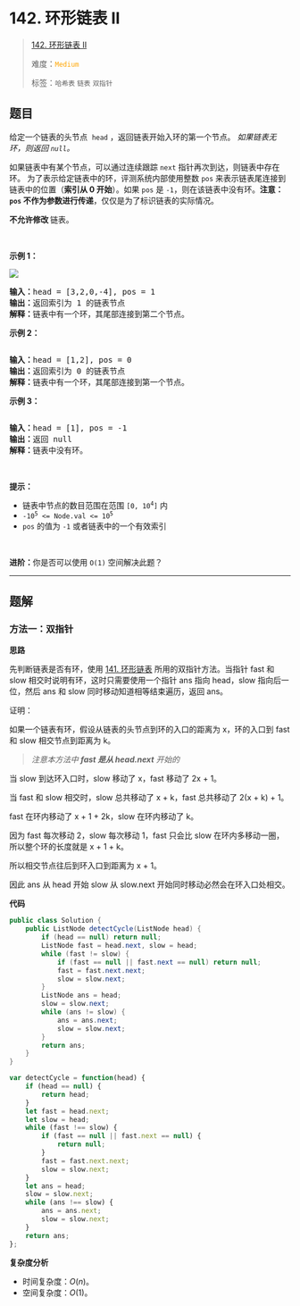 # 142. 环形链表 II

> [142. 环形链表 II](https://leetcode.cn/problems/linked-list-cycle-ii/)
>
> 难度：<font color=orange>`Medium`</font>
>
> 标签：`哈希表` `链表` `双指针`

## 题目

<p>给定一个链表的头节点 &nbsp;<code>head</code>&nbsp;，返回链表开始入环的第一个节点。&nbsp;<em>如果链表无环，则返回&nbsp;<code>null</code>。</em></p>

<p>如果链表中有某个节点，可以通过连续跟踪 <code>next</code> 指针再次到达，则链表中存在环。 为了表示给定链表中的环，评测系统内部使用整数 <code>pos</code> 来表示链表尾连接到链表中的位置（<strong>索引从 0 开始</strong>）。如果 <code>pos</code> 是 <code>-1</code>，则在该链表中没有环。<strong>注意：<code>pos</code> 不作为参数进行传递</strong>，仅仅是为了标识链表的实际情况。</p>

<p><strong>不允许修改 </strong>链表。</p>

<ul>
</ul>

<p>&nbsp;</p>

<p><strong>示例 1：</strong></p>

<p><img src="https://assets.leetcode.com/uploads/2018/12/07/circularlinkedlist.png" /></p>

<pre>
<strong>输入：</strong>head = [3,2,0,-4], pos = 1
<strong>输出：</strong>返回索引为 1 的链表节点
<strong>解释：</strong>链表中有一个环，其尾部连接到第二个节点。
</pre>

<p><strong>示例&nbsp;2：</strong></p>

<p><img alt="" src="https://assets.leetcode-cn.com/aliyun-lc-upload/uploads/2018/12/07/circularlinkedlist_test2.png" /></p>

<pre>
<strong>输入：</strong>head = [1,2], pos = 0
<strong>输出：</strong>返回索引为 0 的链表节点
<strong>解释：</strong>链表中有一个环，其尾部连接到第一个节点。
</pre>

<p><strong>示例 3：</strong></p>

<p><img alt="" src="https://assets.leetcode-cn.com/aliyun-lc-upload/uploads/2018/12/07/circularlinkedlist_test3.png" /></p>

<pre>
<strong>输入：</strong>head = [1], pos = -1
<strong>输出：</strong>返回 null
<strong>解释：</strong>链表中没有环。
</pre>

<p>&nbsp;</p>

<p><strong>提示：</strong></p>

<ul>
	<li>链表中节点的数目范围在范围 <code>[0, 10<sup>4</sup>]</code> 内</li>
	<li><code>-10<sup>5</sup> &lt;= Node.val &lt;= 10<sup>5</sup></code></li>
	<li><code>pos</code> 的值为 <code>-1</code> 或者链表中的一个有效索引</li>
</ul>

<p>&nbsp;</p>

<p><strong>进阶：</strong>你是否可以使用 <code>O(1)</code> 空间解决此题？</p>


--------------------

## 题解

### 方法一：双指针

**思路**

先判断链表是否有环，使用 [141. 环形链表](./0141.环形链表.md) 所用的双指针方法。当指针 fast 和 slow 相交时说明有环，这时只需要使用一个指针 ans 指向 head，slow 指向后一位，然后 ans 和 slow 同时移动知道相等结束遍历，返回 ans。

证明：

如果一个链表有环，假设从链表的头节点到环的入口的距离为 x，环的入口到 fast 和 slow 相交节点到距离为 k。

>  *注意本方法中 **fast 是从 head.next** 开始的*

当 slow 到达环入口时，slow 移动了 x，fast 移动了 2x + 1。

当 fast 和 slow 相交时，slow 总共移动了 x + k，fast 总共移动了 2(x + k) + 1。

fast 在环内移动了 x + 1 + 2k，slow 在环内移动了 k。

因为 fast 每次移动 2，slow 每次移动 1，fast 只会比 slow 在环内多移动一圈，所以整个环的长度就是 x + 1 + k。

所以相交节点往后到环入口到距离为 x + 1。

因此 ans 从 head 开始 slow 从 slow.next 开始同时移动必然会在环入口处相交。

**代码**

```java
public class Solution {
    public ListNode detectCycle(ListNode head) {
        if (head == null) return null;
        ListNode fast = head.next, slow = head;
        while (fast != slow) {
            if (fast == null || fast.next == null) return null;
            fast = fast.next.next;
            slow = slow.next;
        }
        ListNode ans = head;
        slow = slow.next;
        while (ans != slow) {
            ans = ans.next;
            slow = slow.next;
        }
        return ans;
    }
}
```

```js
var detectCycle = function(head) {
    if (head == null) {
        return head;
    }
    let fast = head.next;
    let slow = head;
    while (fast !== slow) {
        if (fast == null || fast.next == null) {
            return null;
        }
        fast = fast.next.next;
        slow = slow.next;
    }
    let ans = head;
    slow = slow.next;
    while (ans !== slow) {
        ans = ans.next;
        slow = slow.next;
    }
    return ans;
};
```

**复杂度分析**

- 时间复杂度：$O(n)$。
- 空间复杂度：$O(1)$。
